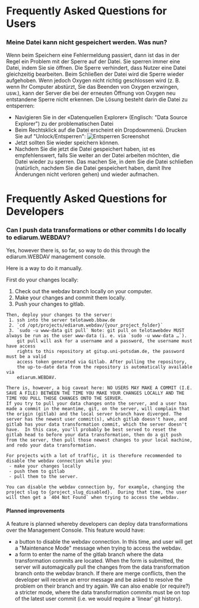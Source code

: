 
# Frequently Asked Questions for Users 

### Meine Datei kann nicht gespeichert werden. Was nun?

Wenn beim Speichern eine Fehlermeldung passiert, dann ist das in der Regel ein Problem mit der Sperre auf der Datei. Sie sperren immer eine Datei, indem Sie sie öffnen. Die Sperre verhindert, dass Nutzer eine Datei gleichzeitig bearbeiten. Beim Schließen der Datei wird die Sperre wieder aufgehoben. Wenn jedoch Oxygen nicht richtig geschlossen wird (z. B. wenn Ihr Computer abstürzt, Sie das Beenden von Oxygen erzwingen, usw.), kann der Server die bei der erneuten Öffnung von Oxygen neu entstandene Sperre nicht erkennen. Die Lösung besteht darin die Datei zu entsperren:
- Navigieren Sie in der «Datenquellen Explorer» (Englisch: "Data Source Explorer") zu der problematischen Datei
- Beim Rechtsklick auf die Datei erscheint ein Dropdownmenü. Drucken Sie auf "Unlock/Entsperren": ![Entsperren Screenshot](images/entsperren_screenshot.png)
- Jetzt sollten Sie wieder speichern können.
- Nachdem Sie die jetzt die Datei gespeichert haben, ist es empfehlenswert, falls Sie weiter an der Datei arbeiten möchten, die Datei wieder zu sperren. Das machen Sie, in dem Sie die Datei schließen (natürlich, nachdem Sie die Datei gespeichert haben, damit Ihre Änderungen nicht verloren gehen) und wieder aufmachen.

# Frequently Asked Questions for Developers

### Can I push data transformations or other commits I do locally to ediarum.WEBDAV?

Yes, however there is, so far, so way to do this through the ediarum.WEBDAV management console.

Here is a way to do it manually.

First do your changes locally:

1. Check out the webdav branch locally on your computer.
2. Make your changes and commit them locally.
3. Push your changes to gitlab.
~~~~
Then, deploy your changes to the server:
 1. ssh into the server telotaweb.bbaw.de
 2. `cd /opt/projects/ediarum.webdav/{your_project_folder}` 
 3. `sudo -u www-data git pull` Note: git pull on telotawebdev MUST always be run as the user www-data (i. e. via `sudo -u www-data …`).
    git pull will ask for a username and a password, the username must have access
    rights to this repository at gitup.uni-potsdam.de, the password must be a valid
    access token generated via Gitlab. After pulling the repository,
    the up-to-date data from the repository is automatically available via
    ediarum.WEBDAV.

There is, however, a big caveat here: NO USERS MAY MAKE A COMMIT (I.E. SAVE A FILE) BETWEEN THE TIME YOU MAKE YOUR CHANGES LOCALLY AND THE TIME YOU PULL THOSE CHANGES ONTO THE SERVER.
If you try to pull your data changes onto the server, and a user has made a commit in the meantime, git, on the server, will complain that the origin (gitlab) and the local server branch have diverged. The server has the newest user commit(s), which gitlab doesn't have, and gitlab has your data transformation commit, which the server doesn't have.  In this case, you'll probably be best served to reset the gitlab head to before your data transformation, then do a git push from the server, then pull those newest changes to your local machine, and redo your data transformation.

For projects with a lot of traffic, it is therefore recommended to disable the webdav connection while you:
 - make your changes locally
 - push them to gitlab
 - pull them to the server.

You can disable the webdav connection by, for example, changing the project slug to {project_slug_disabled}.  During that time, the user will then get a `404 Not Found` when trying to access the webdav.
~~~~
#### Planned improvements
A feature is planned whereby developers can deploy data transformations over the Management Console.
This feature would have:

- a button to disable the webdav connection. In this time, and user will get a "Maintenance Mode" message when trying to access the webdav.
- a form to enter the name of the gitlab branch where the data transformation commits are located.  When the form is submitted, the server will automagically pull the changes from the data transformation branch onto the webdav branch. If there are merge conflicts, then the developer will receive an error message and be asked to resolve the problem on their branch and try again. We can also enable (or require?) a stricter mode, where the data transformation commits must be on top of the latest user commit (i.e. we would require a 'linear' git history). 



